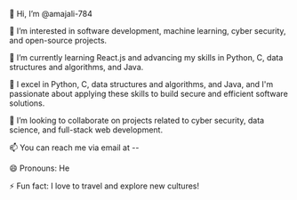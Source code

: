 👋 Hi, I’m @amajali-784

👀 I’m interested in software development, machine learning, cyber security, and open-source projects.

🌱 I’m currently learning React.js and advancing my skills in Python, C, data structures and algorithms, and Java.

💼 I excel in Python, C, data structures and algorithms, and Java, and I'm passionate about applying these skills to build secure and efficient software solutions.

💞️ I’m looking to collaborate on projects related to cyber security, data science, and full-stack web development.

📫 You can reach me via email at -- 

😄 Pronouns: He

⚡ Fun fact: I love to travel and explore new cultures!
